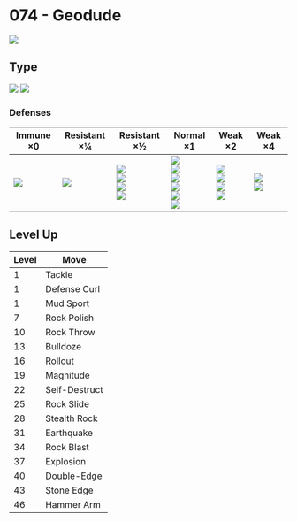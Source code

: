 # 074 - Geodude
![][074]

## Type

![][rock]  ![][ground]

### Defenses

Immune ×0 | Resistant ×¼ | Resistant ×½ | Normal ×1 | Weak ×2 | Weak ×4
---       | ---          | ---          | ---       | ---     | ---
![][electric]<br> | ![][poison]<br> | ![][normal]<br> ![][flying]<br> ![][rock]<br> ![][fire]<br> | ![][bug]<br> ![][ghost]<br> ![][psychic]<br> ![][dragon]<br> ![][dark]<br> ![][fairy]<br> | ![][fighting]<br> ![][ground]<br> ![][steel]<br> ![][ice]<br> | ![][water]<br> ![][grass]<br> | 

## Level Up

Level | Move
---   | ---
  1   | Tackle
  1   | Defense Curl
  1   | Mud Sport
  7   | Rock Polish
 10   | Rock Throw
 13   | Bulldoze
 16   | Rollout
 19   | Magnitude
 22   | Self-Destruct
 25   | Rock Slide
 28   | Stealth Rock
 31   | Earthquake
 34   | Rock Blast
 37   | Explosion
 40   | Double-Edge
 43   | Stone Edge
 46   | Hammer Arm

[074]: ../img/pokemon/074.png
[normal]: ../img/types/normal.png
[fire]: ../img/types/fire.png
[fighting]: ../img/types/fighting.png
[water]: ../img/types/water.png
[flying]: ../img/types/flying.png
[grass]: ../img/types/grass.png
[poison]: ../img/types/poison.png
[electric]: ../img/types/electric.png
[ground]: ../img/types/ground.png
[psychic]: ../img/types/psychic.png
[rock]: ../img/types/rock.png
[ice]: ../img/types/ice.png
[bug]: ../img/types/bug.png
[dragon]: ../img/types/dragon.png
[ghost]: ../img/types/ghost.png
[dark]: ../img/types/dark.png
[steel]: ../img/types/steel.png
[fairy]: ../img/types/fairy.png
